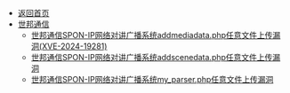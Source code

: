 - [返回首页](/)
- [世邦通信](世邦通信/)
  - [世邦通信SPON-IP网络对讲广播系统addmediadata.php任意文件上传漏洞(XVE-2024-19281)](世邦通信/世邦通信SPON-IP网络对讲广播系统addmediadata.php任意文件上传漏洞(XVE-2024-19281).md)
  - [世邦通信SPON-IP网络对讲广播系统addscenedata.php任意文件上传漏洞](世邦通信/世邦通信SPON-IP网络对讲广播系统addscenedata.php任意文件上传漏洞.md)
  - [世邦通信SPON-IP网络对讲广播系统my_parser.php任意文件上传漏洞](世邦通信/世邦通信SPON-IP网络对讲广播系统my_parser.php任意文件上传漏洞.md)
